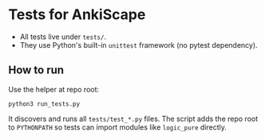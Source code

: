 # Tests for AnkiScape

- All tests live under `tests/`.
- They use Python's built-in `unittest` framework (no pytest dependency).

## How to run

Use the helper at repo root:

```
python3 run_tests.py
```

It discovers and runs all `tests/test_*.py` files. The script adds the repo root to `PYTHONPATH` so tests can import modules like `logic_pure` directly.
